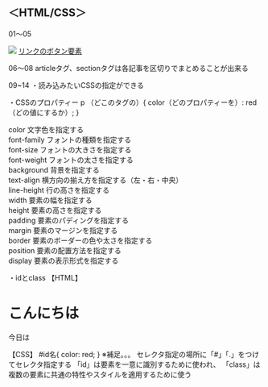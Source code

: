 ## ＜HTML/CSS＞

01〜05
<meta charset=“文字のコード（UTF-8）”>
<title>ページのタイトル</title>
<meta name="description" content=“検索エンジンでのページの説明”>
<img src=“画像のパス”>
<a href=“リンク先のコンテンツ”>リンクのボタン要素</a>

06〜08
articleタグ、sectionタグは各記事を区切りでまとめることが出来る

09~14
・読み込みたいCSSの指定ができる
<link rel="ファイルとの関係性の説明" href="CSSファイル名">

・CSSのプロパティー
p （どこのタグの）{
  color（どのプロパティーを）: red（どの値にするか）;
}

color	文字色を指定する<br>
font-family	フォントの種類を指定する<br>
font-size	フォントの大きさを指定する<br>
font-weight	フォントの太さを指定する<br>
background	背景を指定する<br>
text-align	横方向の揃え方を指定する（左・右・中央）<br>
line-height	行の高さを指定する<br>
width	要素の幅を指定する<br>
height	要素の高さを指定する<br>
padding	要素のパディングを指定する<br>
margin	要素のマージンを指定する<br>
border	要素のボーダーの色や太さを指定する<br>
position	要素の配置方法を指定する<br>
display	要素の表示形式を指定する<br>

・idとclass
【HTML】
<h1 id="id名">こんにちは</h1>
<p class="class名">今日は</p>
【CSS】
#id名{
    color: red;
}
※補足。。。
セレクタ指定の場所に「#」「.」をつけてセレクタ指定する
「id」は要素を一意に識別するために使われ、
「class」は複数の要素に共通の特性やスタイルを適用するために使う